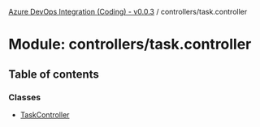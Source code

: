 [Azure DevOps Integration (Coding) - v0.0.3](../README.md) / controllers/task.controller

# Module: controllers/task.controller

## Table of contents

### Classes

- [TaskController](../classes/controllers_task_controller.TaskController.md)
